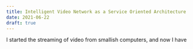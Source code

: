 ```yaml
---
title: Intelligent Video Network as a Service Oriented Architecture
date: 2021-06-22
draft: true
---
```


I started the streaming of video from smallish computers, and now I have 